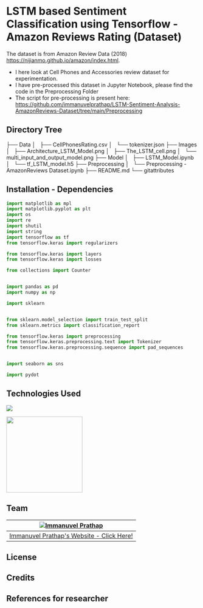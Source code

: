 # LSTM based Sentiment Classification using Tensorflow - Amazon Reviews Rating (Dataset)

<!-- ![Build Status] -->

The dataset is from Amazon Review Data (2018) https://nijianmo.github.io/amazon/index.html.

- I here look at Cell Phones and Accessories review dataset for experimentation. 
- I have pre-processed this dataset in Jupyter Notebook, please find the code in the Preprocessing Folder
- The script for pre-processing is present here: https://github.com/immanuvelprathap/LSTM-Sentiment-Analysis-AmazonReviews-Dataset/tree/main/Preprocessing

## Directory Tree

├── Data
│   ├── CellPhonesRating.csv
│   └── tokenizer.json
├── Images
│   ├── Architecture_LSTM_Model.png
│   ├── The_LSTM_cell.png
│   └── multi_input_and_output_model.png
├── Model
│   ├── LSTM_Model.ipynb
│   └── tf_LSTM_model.h5
├── Preprocessing
│   └── Preprocessing - AmazonReviews Dataset.ipynb
├── README.md
└── gitattributes

## Installation - Dependencies

```python
import matplotlib as mpl
import matplotlib.pyplot as plt
import os
import re
import shutil
import string
import tensorflow as tf
from tensorflow.keras import regularizers

from tensorflow.keras import layers
from tensorflow.keras import losses

from collections import Counter


import pandas as pd
import numpy as np

import sklearn


from sklearn.model_selection import train_test_split
from sklearn.metrics import classification_report

from tensorflow.keras import preprocessing
from tensorflow.keras.preprocessing.text import Tokenizer
from tensorflow.keras.preprocessing.sequence import pad_sequences


import seaborn as sns

import pydot
```

## Technologies Used

![](https://forthebadge.com/images/badges/made-with-python.svg)

<img target="_blank" src="https://miro.medium.com/max/1400/1*-QTg-_71YF0SVshMEaKZ_g.png" width=200>


## Team

[![Immanuvel Prathap](https://avatars.githubusercontent.com/u/68032323?v=4)](https://immanuvelprathap.in/) |
-|
[Immanuvel Prathap's Website - Click Here!](https://immanuvelprathap.in/) |)

## License

## Credits

## References for researcher

 
